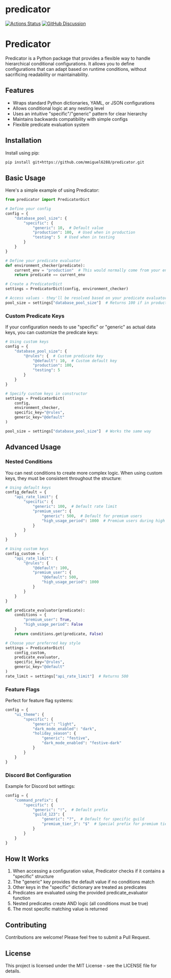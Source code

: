 # predicator

[![Actions Status][actions-badge]][actions-link]
[![GitHub Discussion][github-discussions-badge]][github-discussions-link]

<!-- SPHINX-START -->

<!-- prettier-ignore-start -->
[actions-badge]:            https://github.com/mmiguel6288/predicator/workflows/CI/badge.svg
[actions-link]:             https://github.com/mmiguel6288/predicator/actions
[github-discussions-badge]: https://img.shields.io/static/v1?label=Discussions&message=Ask&color=blue&logo=github
[github-discussions-link]:  https://github.com/mmiguel6288/predicator/discussions

<!-- prettier-ignore-end -->

# Predicator

Predicator is a Python package that provides a flexible way to handle hierarchical conditional configurations. It allows you to define configurations that can adapt based on runtime conditions, without sacrificing readability or maintainability.

## Features

- Wraps standard Python dictionaries, YAML, or JSON configurations
- Allows conditional logic at any nesting level
- Uses an intuitive "specific"/"generic" pattern for clear hierarchy
- Maintains backwards compatibility with simple configs
- Flexible predicate evaluation system

## Installation

Install using pip:

```bash
pip install git+https://github.com/mmiguel6288/predicator.git
```

## Basic Usage

Here's a simple example of using Predicator:

```python
from predicator import PredicatorDict

# Define your config
config = {
    "database_pool_size": {
        "specific": {
            "generic": 10,  # Default value
            "production": 100,  # Used when in production
            "testing": 5  # Used when in testing
        }
    }
}

# Define your predicate evaluator
def environment_checker(predicate):
    current_env = "production"  # This would normally come from your environment
    return predicate == current_env

# Create a PredicatorDict
settings = PredicatorDict(config, environment_checker)

# Access values - they'll be resolved based on your predicate evaluator
pool_size = settings["database_pool_size"]  # Returns 100 if in production
```

### Custom Predicate Keys
If your configuration needs to use "specific" or "generic" as actual data keys, you can customize the predicate keys:
```python
# Using custom keys
config = {
    "database_pool_size": {
        "@rules": {  # Custom predicate key
            "@default": 10,  # Custom default key
            "production": 100,
            "testing": 5
        }
    }
}

# Specify custom keys in constructor
settings = PredicatorDict(
    config, 
    environment_checker,
    specific_key="@rules",
    generic_key="@default"
)

pool_size = settings["database_pool_size"]  # Works the same way
```

## Advanced Usage

### Nested Conditions

You can nest conditions to create more complex logic. When using custom keys, they must be consistent throughout the structure:

```python
# Using default keys
config_default = {
    "api_rate_limit": {
        "specific": {
            "generic": 100,  # Default rate limit
            "premium_user": {
                "generic": 500,  # Default for premium users
                "high_usage_period": 1000  # Premium users during high usage
            }
        }
    }
}

# Using custom keys
config_custom = {
    "api_rate_limit": {
        "@rules": {
            "@default": 100,
            "premium_user": {
                "@default": 500,
                "high_usage_period": 1000
            }
        }
    }
}

def predicate_evaluator(predicate):
    conditions = {
        "premium_user": True,
        "high_usage_period": False
    }
    return conditions.get(predicate, False)

# Choose your preferred key style
settings = PredicatorDict(
    config_custom, 
    predicate_evaluator,
    specific_key="@rules",
    generic_key="@default"
)
rate_limit = settings["api_rate_limit"]  # Returns 500
```

### Feature Flags

Perfect for feature flag systems:

```python
config = {
    "ui_theme": {
        "specific": {
            "generic": "light",
            "dark_mode_enabled": "dark",
            "holiday_season": {
                "generic": "festive",
                "dark_mode_enabled": "festive-dark"
            }
        }
    }
}
```

### Discord Bot Configuration

Example for Discord bot settings:

```python
config = {
    "command_prefix": {
        "specific": {
            "generic": "!",  # Default prefix
            "guild_123": {
                "generic": "?",  # Default for specific guild
                "premium_tier_3": "$"  # Special prefix for premium tier
            }
        }
    }
}
```

## How It Works

1. When accessing a configuration value, Predicator checks if it contains a "specific" structure
2. The "generic" key provides the default value if no conditions match
3. Other keys in the "specific" dictionary are treated as predicates
4. Predicates are evaluated using the provided predicate_evaluator function
5. Nested predicates create AND logic (all conditions must be true)
6. The most specific matching value is returned

## Contributing

Contributions are welcome! Please feel free to submit a Pull Request.

## License

This project is licensed under the MIT License - see the LICENSE file for details.
